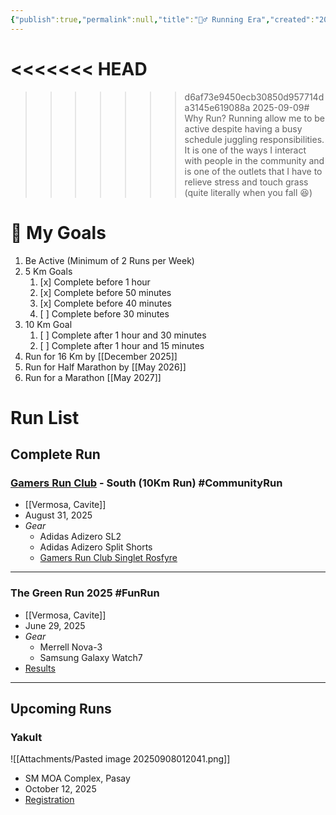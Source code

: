 ```yaml
---
{"publish":true,"permalink":null,"title":"🏃‍♂️ Running Era","created":"2025-09-07","modified":"2025-09-08 00:54:08","published":null,"tags":["#Health","#Hobby"],"cssclasses":null,"draft":false,"comments":false,"description":null,"date":"2025-09-08 00:53:59","date_created":null,"aliases":null}
---
```

<<<<<<< HEAD
=======

>>>>>>> d6af73e9450ecb30850d957714da3145e619088a
2025-09-09# Why Run? 
Running allow me to be active despite having a busy schedule juggling responsibilities. It is one of the ways I interact with people in the community and is one of the outlets that I have to relieve stress and touch grass (quite literally when you fall 😆)

# 🎯 My Goals
1. Be Active (Minimum of 2 Runs per Week)
2. 5 Km Goals
	1. [x] Complete before 1 hour
	2. [x] Complete before 50 minutes
	3. [x] Complete before 40 minutes
	4. [ ] Complete before 30 minutes
3. 10 Km Goal
	1. [ ] Complete after 1 hour and 30 minutes
	2. [ ] Complete after 1 hour and 15 minutes 
4. Run for 16 Km by [[December 2025]]
5. Run for Half Marathon by [[May 2026]]
6. Run for a Marathon [[May 2027]]

# Run List 

## Complete Run

### [Gamers Run Club](https://www.facebook.com/share/g/19x4Qp2QcA/?mibextid=K35XfP) - South (10Km Run) #CommunityRun 
- [[Vermosa, Cavite]]
- August 31, 2025
- *Gear*
	- Adidas Adizero SL2 
	- Adidas Adizero Split Shorts
	- [Gamers Run Club Singlet Rosfyre](https://planbnck.gg/products/singlet-rosefyre?variant=47457189331166)

<center><div class="strava-embed-placeholder" data-embed-type="activity" data-embed-id="15642410874" data-style="standard" data-from-embed="false"></div><script src="https://strava-embeds.com/embed.js"></script></center>

---
### The Green Run 2025 #FunRun
- [[Vermosa, Cavite]]
- June 29, 2025
- *Gear*
	- Merrell Nova-3
	- Samsung Galaxy Watch7
- [Results](https://ayalaland.myruntime.com/analytics/the-green-run-2025#/?category=undefined&bibNumber=5025)


<center><div class="strava-embed-placeholder" data-embed-type="activity" data-embed-id="14946444880" data-style="standard" data-from-embed="false"></div><script src="https://strava-embeds.com/embed.js"></script></center>

---
## Upcoming Runs
### Yakult 
![[Attachments/Pasted image 20250908012041.png]]
- SM MOA Complex, Pasay
- October 12, 2025
- [Registration](https://registration.yakult10miler.com/register)

